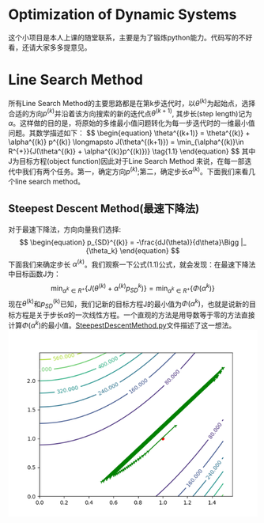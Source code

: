 # Optimization of Dynamic Systems
这个小项目是本人上课的随堂联系，主要是为了锻炼python能力。代码写的不好看，还请大家多多提意见。
# Line Search Method
所有Line Search Method的主要思路都是在第k步迭代时，以$\theta^{(k)}$为起始点，选择合适的方向$p^{(k)}$并沿着该方向搜索的新的迭代点$\theta^{(k+1)}$, 其步长(step length)记为$\alpha$。这样做的目的是，将原始的多维最小值问题转化为每一步迭代时的一维最小值问题。其数学描述如下：
$$
\begin{equation}
\theta^{(k+1)} = \theta^{(k)} + \alpha^{(k)} p^{(k)} \longmapsto J(\theta^{(k+1)}) = \min_{\alpha^{(k)}\in R^{+}}{J(\theta^{(k)} + \alpha^{(k)}p^{(k)})\}
\tag{1.1}
\end{equation}
$$
其中J为目标方程(object function)因此对于Line Search Method 来说，在每一部迭代中我们有两个任务。第一，确定方向$p^{(k)}$;第二，确定步长$\alpha^{(k)}$。下面我们来看几个line search method。
## Steepest Descent Method(最速下降法)
对于最速下降法，方向向量我们选择:
$$
\begin{equation}
p_{SD}^{(k)} = -\frac{dJ(\theta)}{d\theta}\Bigg |_ {\theta_k}
\end{equation}
$$
下面我们来确定步长 $\alpha^{(k)}$。我们观察一下公式$(1.1)$公式，就会发现：在最速下降法中目标函数J为：
$$
\begin{equation}
\min_{\alpha^{k}\in R^+}\lbrace J(\theta^{(k)}+\alpha^{(k)}p_{SD}^{k})\rbrace = \min_{\alpha^{k}\in R^+}\lbrace\Phi(\alpha^{k})\rbrace 
\end{equation}
$$
现在$\theta^{(k)}$和$p_{SD}^{(k)}$已知，我们记新的目标方程J的最小值为$\Phi(\alpha^k)$，也就是说新的目标方程是关于步长$\alpha$的一次线性方程。一个直观的方法是用导数等于零的方法直接计算$\Phi(\alpha^k)$的最小值。[SteepestDescentMethod.py](https://github.com/FahrerFeng/Optimization-of-Dynamic-Systems-/blob/master/SteepestDescentMethod.py)文件描述了这一想法。
![](https://github.com/FahrerFeng/Optimization-of-Dynamic-Systems-/blob/master/SDForiginal.png)
